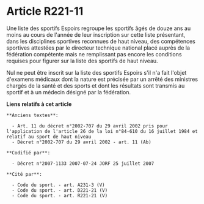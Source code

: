 # Article R221-11

Une liste des sportifs Espoirs regroupe les sportifs âgés de douze ans au moins au cours de l'année de leur inscription sur
cette liste présentant, dans les disciplines sportives reconnues de haut niveau, des compétences sportives attestées par le
directeur technique national placé auprès de la fédération compétente mais ne remplissant pas encore les conditions requises
pour figurer sur la liste des sportifs de haut niveau.

Nul ne peut être inscrit sur la liste des sportifs Espoirs s'il n'a fait l'objet d'examens médicaux dont la nature est
précisée par un arrêté des ministres chargés de la santé et des sports et dont les résultats sont transmis au sportif et à un
médecin désigné par la fédération.

**Liens relatifs à cet article**

	**Anciens textes**:

	  - Art. 11 du décret n°2002-707 du 29 avril 2002 pris pour l'application de l'article 26 de la loi n°84-610 du 16 juillet 1984 et relatif au sport de haut niveau
	  - Décret n°2002-707 du 29 avril 2002 - art. 11 (Ab)

	**Codifié par**:

	  - Décret n°2007-1133 2007-07-24 JORF 25 juillet 2007

	**Cité par**:

	  - Code du sport. - art. A231-3 (V)
	  - Code du sport. - art. D221-21 (V)
	  - Code du sport. - art. R221-21 (V)
